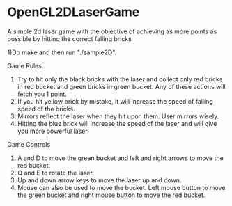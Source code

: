 # OpenGL2DLaserGame
A simple 2d laser game with the objective of achieving as more points as possible by hitting the correct falling bricks

1)Do make and then run "./sample2D".

Game Rules
1) Try to hit only the black bricks with the laser and collect only red bricks in red bucket and green bricks in green bucket.
Any of these actions will fetch you 1 point.
2) If you hit yellow brick by mistake, it will increase the speed of falling speed of the bricks.
3) Mirrors reflect the laser when they hit upon them. User mirrors wisely.
4) Hitting the blue brick will increase the speed of the laser and will give you more powerful laser.

Game Controls
1) A and D to move the green bucket and left and right arrows to move the red bucket.
2) Q and E to rotate the laser.
3) Up and down arrow keys to move the laser up and down.
4) Mouse can also be used to move the bucket. Left mouse button to move the green bucket and right mouse button to move the red bucket.
